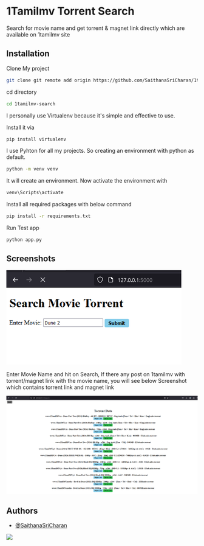 
# 1Tamilmv Torrent Search

Search for movie name and get torrent & magnet link directly which are available on 1tamilmv site


## Installation

Clone My project

```bash
git clone git remote add origin https://github.com/SaithanaSriCharan/1tamilmv-search.git
```

cd directory
```bash
cd 1tamilmv-search
```

I personally use Virtualenv because it's simple and effective to use.

Install it via
```bash
pip install virtualenv
```
I use Pyhton for all my projects. So creating an environment with python as default.
```bash
python -m venv venv
```
It will create an environment. Now activate the environment with
```bash
venv\Scripts\activate
```
Install all required packages with below command
```bash
pip install -r requirements.txt
```
Run Test app
```bash
python app.py
```
## Screenshots

![App Screenshot](https://raw.githubusercontent.com/SaithanaSriCharan/1tamilmv-search/refs/heads/master/Screenshots/Screenshot%202024-09-25%20011527.png)

Enter Movie Name and hit on Search, If there any post on 1tamilmv with torrent/magnet link with the movie name, you will see below Screenshot which contains torrent link and magnet link

![App Screenshot](https://raw.githubusercontent.com/SaithanaSriCharan/1tamilmv-search/refs/heads/master/Screenshots/Screenshot%202024-09-25%20011905.png)

## Authors

- [@SaithanaSriCharan](https://github.com/SaithanaSriCharan)


<a href="https://www.buymeacoffee.com/404CyberBoy"><img src="https://img.buymeacoffee.com/button-api/?text=Buy me a coffee&emoji=☕&slug=404CyberBoy&button_colour=5F7FFF&font_colour=ffffff&font_family=Cookie&outline_colour=000000&coffee_colour=FFDD00" /></a>
